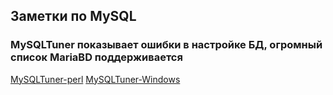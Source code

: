 ## Заметки по MySQL

### MySQLTuner показывает ошибки в настройке БД, огромный список MariaBD поддерживается
[MySQLTuner-perl](https://github.com/major/MySQLTuner-perl)
[MySQLTuner-Windows](https://github.com/pmachapman/mysqltuner)


